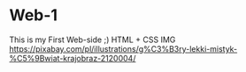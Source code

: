 # Web-1
This is my First Web-side ;)
HTML + CSS 
IMG 
https://pixabay.com/pl/illustrations/g%C3%B3ry-lekki-mistyk-%C5%9Bwiat-krajobraz-2120004/
